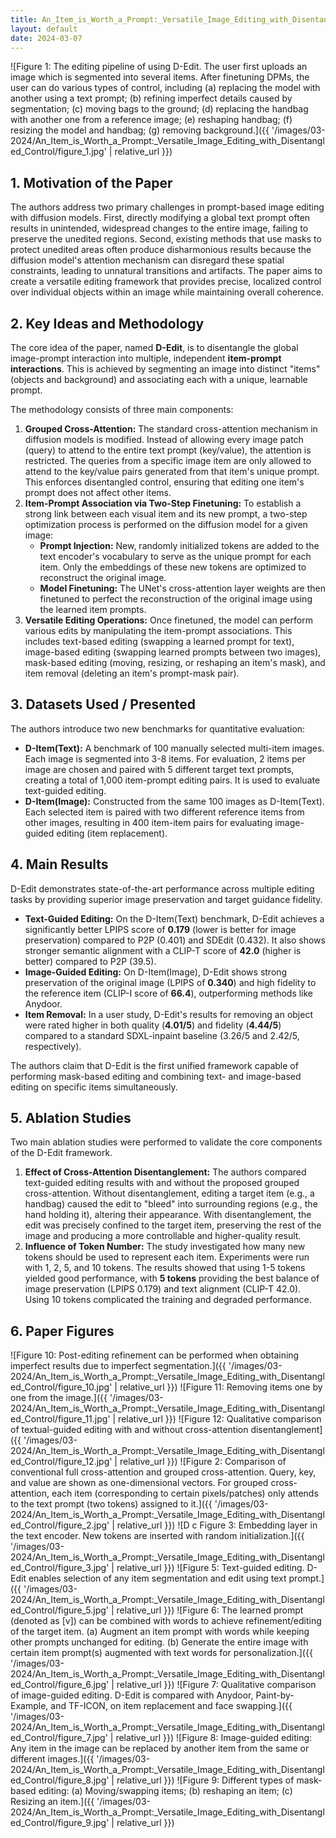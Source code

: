 ```yaml
---
title: An_Item_is_Worth_a_Prompt:_Versatile_Image_Editing_with_Disentangled_Control
layout: default
date: 2024-03-07
---
```

![Figure 1: The editing pipeline of using D-Edit. The user first uploads an image which is segmented into several items. After finetuning DPMs, the user can do various types of control, including (a) replacing the model with another using a text prompt; (b) refining imperfect details caused by segmentation; (c) moving bags to the ground; (d) replacing the handbag with another one from a reference image; (e) reshaping handbag; (f) resizing the model and handbag; (g) removing background.]({{ '/images/03-2024/An_Item_is_Worth_a_Prompt:_Versatile_Image_Editing_with_Disentangled_Control/figure_1.jpg' | relative_url }})
## 1. Motivation of the Paper
The authors address two primary challenges in prompt-based image editing with diffusion models. First, directly modifying a global text prompt often results in unintended, widespread changes to the entire image, failing to preserve the unedited regions. Second, existing methods that use masks to protect unedited areas often produce disharmonious results because the diffusion model's attention mechanism can disregard these spatial constraints, leading to unnatural transitions and artifacts. The paper aims to create a versatile editing framework that provides precise, localized control over individual objects within an image while maintaining overall coherence.

## 2. Key Ideas and Methodology
The core idea of the paper, named **D-Edit**, is to disentangle the global image-prompt interaction into multiple, independent **item-prompt interactions**. This is achieved by segmenting an image into distinct "items" (objects and background) and associating each with a unique, learnable prompt.

The methodology consists of three main components:
1.  **Grouped Cross-Attention:** The standard cross-attention mechanism in diffusion models is modified. Instead of allowing every image patch (query) to attend to the entire text prompt (key/value), the attention is restricted. The queries from a specific image item are only allowed to attend to the key/value pairs generated from that item's unique prompt. This enforces disentangled control, ensuring that editing one item's prompt does not affect other items.
2.  **Item-Prompt Association via Two-Step Finetuning:** To establish a strong link between each visual item and its new prompt, a two-step optimization process is performed on the diffusion model for a given image:
    *   **Prompt Injection:** New, randomly initialized tokens are added to the text encoder's vocabulary to serve as the unique prompt for each item. Only the embeddings of these new tokens are optimized to reconstruct the original image.
    *   **Model Finetuning:** The UNet's cross-attention layer weights are then finetuned to perfect the reconstruction of the original image using the learned item prompts.
3.  **Versatile Editing Operations:** Once finetuned, the model can perform various edits by manipulating the item-prompt associations. This includes text-based editing (swapping a learned prompt for text), image-based editing (swapping learned prompts between two images), mask-based editing (moving, resizing, or reshaping an item's mask), and item removal (deleting an item's prompt-mask pair).

## 3. Datasets Used / Presented
The authors introduce two new benchmarks for quantitative evaluation:
*   **D-Item(Text):** A benchmark of 100 manually selected multi-item images. Each image is segmented into 3-8 items. For evaluation, 2 items per image are chosen and paired with 5 different target text prompts, creating a total of 1,000 item-prompt editing pairs. It is used to evaluate text-guided editing.
*   **D-Item(Image):** Constructed from the same 100 images as D-Item(Text). Each selected item is paired with two different reference items from other images, resulting in 400 item-item pairs for evaluating image-guided editing (item replacement).

## 4. Main Results
D-Edit demonstrates state-of-the-art performance across multiple editing tasks by providing superior image preservation and target guidance fidelity.
*   **Text-Guided Editing:** On the D-Item(Text) benchmark, D-Edit achieves a significantly better LPIPS score of **0.179** (lower is better for image preservation) compared to P2P (0.401) and SDEdit (0.432). It also shows stronger semantic alignment with a CLIP-T score of **42.0** (higher is better) compared to P2P (39.5).
*   **Image-Guided Editing:** On D-Item(Image), D-Edit shows strong preservation of the original image (LPIPS of **0.340**) and high fidelity to the reference item (CLIP-I score of **66.4**), outperforming methods like Anydoor.
*   **Item Removal:** In a user study, D-Edit's results for removing an object were rated higher in both quality (**4.01/5**) and fidelity (**4.44/5**) compared to a standard SDXL-inpaint baseline (3.26/5 and 2.42/5, respectively).

The authors claim that D-Edit is the first unified framework capable of performing mask-based editing and combining text- and image-based editing on specific items simultaneously.

## 5. Ablation Studies
Two main ablation studies were performed to validate the core components of the D-Edit framework.
1.  **Effect of Cross-Attention Disentanglement:** The authors compared text-guided editing results with and without the proposed grouped cross-attention. Without disentanglement, editing a target item (e.g., a handbag) caused the edit to "bleed" into surrounding regions (e.g., the hand holding it), altering their appearance. With disentanglement, the edit was precisely confined to the target item, preserving the rest of the image and producing a more controllable and higher-quality result.
2.  **Influence of Token Number:** The study investigated how many new tokens should be used to represent each item. Experiments were run with 1, 2, 5, and 10 tokens. The results showed that using 1-5 tokens yielded good performance, with **5 tokens** providing the best balance of image preservation (LPIPS 0.179) and text alignment (CLIP-T 42.0). Using 10 tokens complicated the training and degraded performance.

## 6. Paper Figures
![Figure 10: Post-editing refinement can be performed when obtaining imperfect results due to imperfect segmentation.]({{ '/images/03-2024/An_Item_is_Worth_a_Prompt:_Versatile_Image_Editing_with_Disentangled_Control/figure_10.jpg' | relative_url }})
![Figure 11: Removing items one by one from the image.]({{ '/images/03-2024/An_Item_is_Worth_a_Prompt:_Versatile_Image_Editing_with_Disentangled_Control/figure_11.jpg' | relative_url }})
![Figure 12: Qualitative comparison of textual-guided editing with and without cross-attention disentanglement]({{ '/images/03-2024/An_Item_is_Worth_a_Prompt:_Versatile_Image_Editing_with_Disentangled_Control/figure_12.jpg' | relative_url }})
![Figure 2: Comparison of conventional full cross-attention and grouped cross-attention. Query, key, and value are shown as one-dimensional vectors. For grouped cross-attention, each item (corresponding to certain pixels/patches) only attends to the text prompt (two tokens) assigned to it.]({{ '/images/03-2024/An_Item_is_Worth_a_Prompt:_Versatile_Image_Editing_with_Disentangled_Control/figure_2.jpg' | relative_url }})
![D c Figure 3: Embedding layer in the text encoder. New tokens are inserted with random initialization.]({{ '/images/03-2024/An_Item_is_Worth_a_Prompt:_Versatile_Image_Editing_with_Disentangled_Control/figure_3.jpg' | relative_url }})
![Figure 5: Text-guided editing. D-Edit enables selection of any item segmentation and edit using text prompt.]({{ '/images/03-2024/An_Item_is_Worth_a_Prompt:_Versatile_Image_Editing_with_Disentangled_Control/figure_5.jpg' | relative_url }})
![Figure 6: The learned prompt (denoted as [v]) can be combined with words to achieve refinement/editing of the target item. (a) Augment an item prompt with words while keeping other prompts unchanged for editing. (b) Generate the entire image with certain item prompt(s) augmented with text words for personalization.]({{ '/images/03-2024/An_Item_is_Worth_a_Prompt:_Versatile_Image_Editing_with_Disentangled_Control/figure_6.jpg' | relative_url }})
![Figure 7: Qualitative comparison of image-guided editing. D-Edit is compared with Anydoor, Paint-by-Example, and TF-ICON, on item replacement and face swapping.]({{ '/images/03-2024/An_Item_is_Worth_a_Prompt:_Versatile_Image_Editing_with_Disentangled_Control/figure_7.jpg' | relative_url }})
![Figure 8: Image-guided editing: Any item in the image can be replaced by another item from the same or different images.]({{ '/images/03-2024/An_Item_is_Worth_a_Prompt:_Versatile_Image_Editing_with_Disentangled_Control/figure_8.jpg' | relative_url }})
![Figure 9: Different types of mask-based editing: (a) Moving/swapping items; (b) reshaping an item; (c) Resizing an item.]({{ '/images/03-2024/An_Item_is_Worth_a_Prompt:_Versatile_Image_Editing_with_Disentangled_Control/figure_9.jpg' | relative_url }})
